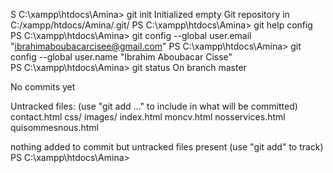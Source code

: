 S C:\xampp\htdocs\Amina> git init
Initialized empty Git repository in C:/xampp/htdocs/Amina/.git/
PS C:\xampp\htdocs\Amina> git help config
PS C:\xampp\htdocs\Amina> git config --global user.email "ibrahimaboubacarcisee@gmail.com"
PS C:\xampp\htdocs\Amina> git config --global user.name "Ibrahim Aboubacar Cisse"         
PS C:\xampp\htdocs\Amina> git status
On branch master

No commits yet

Untracked files:
  (use "git add <file>..." to include in what will be committed)
        contact.html
        css/
        images/
        index.html
        moncv.html
        nosservices.html
        quisommesnous.html

nothing added to commit but untracked files present (use "git add" to track)
PS C:\xampp\htdocs\Amina> 